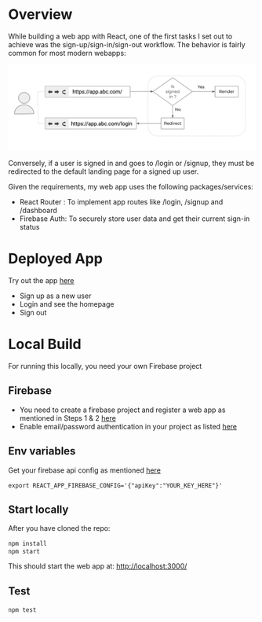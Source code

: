 # Overview

While building a web app with React, one of the first tasks I set out to achieve was the sign-up/sign-in/sign-out workflow. The behavior is fairly common for most modern webapps:

![Login Logout workflow](/images/login-logout.png)

Conversely, if a user is signed in and goes to /login or /signup, they must be redirected to the default landing page for a signed up user.

Given the requirements, my web app uses the following packages/services:

- React Router : To implement app routes like /login, /signup and /dashboard
- Firebase Auth: To securely store user data and get their current sign-in status

# Deployed App

Try out the app [here](https://myapp-abb28.firebaseapp.com)

- Sign up as a new user
- Login and see the homepage
- Sign out

# Local Build

For running this locally, you need your own Firebase project

## Firebase

- You need to create a firebase project and register a web app as mentioned in Steps 1 & 2 [here](https://firebase.google.com/docs/web/setup)
- Enable email/password authentication in your project as listed [here](https://firebase.google.com/docs/auth/web/password-auth)

## Env variables

Get your firebase api config as mentioned [here](https://support.google.com/firebase/answer/7015592)

```
export REACT_APP_FIREBASE_CONFIG='{"apiKey":"YOUR_KEY_HERE"}'
```

## Start locally

After you have cloned the repo:

```
npm install
npm start
```

This should start the web app at: [http://localhost:3000/](http://localhost:3000/)

## Test

```
npm test
```
